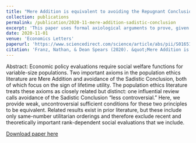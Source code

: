 ```yaml
---
title: "Mere Addition is equivalent to avoiding the Repugnant Conclusion in all plausible variable-population social orderings"
collection: publications
permalink: /publication/2020-11-mere-addition-sadistic-conclusion
excerpt: 'This paper uses formal axiological arguments to prove, given a set of uncontroversial axioms, the equivalence of two much-studied principles focused on the sign of the lifetime utility of additions to a population.'
date: 2020-11-01
venue: 'Economics Letters'
paperurl: 'https://www.sciencedirect.com/science/article/abs/pii/S016517652030330X'
citation: 'Franz, Nathan, & Dean Spears (2020). &quot;Mere Addition is equivalent to avoiding the Sadistic Conclusion in all plausible variable-population social orderings.&quot; <i>Economics Letters, 196</i>, 109547.'
---
```

Abstract: Economic policy evaluations require social welfare functions for variable-size populations. Two important axioms in the population ethics literature are Mere Addition and avoidance of the Sadistic Conclusion, both of which focus on the sign of lifetime utility. The population ethics literature treats these axioms as closely related but distinct: one influential review calls avoidance of the Sadistic Conclusion “less controversial.” Here, we provide weak, uncontroversial sufficient conditions for these two principles to be equivalent. Related results exist in prior literature, but these include only same-number utilitarian orderings and therefore exclude recent and theoretically important rank-dependent social evaluations that we include.

[Download paper here](https://nathan-franz.github.io/files/franz2020_scma.pdf)
